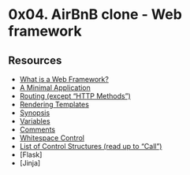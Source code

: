 # 0x04. AirBnB clone - Web framework

## Resources

- [What is a Web Framework?](https://intelegain-technologies.medium.com/what-are-web-frameworks-and-why-you-need-them-c4e8806bd0fb)
- [A Minimal Application](https://flask.palletsprojects.com/en/1.0.x/quickstart/#a-minimal-application)
- [Routing (except “HTTP Methods”)](https://flask.palletsprojects.com/en/1.0.x/quickstart/#routing)
- [Rendering Templates](https://flask.palletsprojects.com/en/1.0.x/quickstart/#rendering-templates)
- [Synopsis](https://jinja.palletsprojects.com/en/2.9.x/templates/#synopsis)
- [Variables](https://jinja.palletsprojects.com/en/2.9.x/templates/#variables)
- [Comments](https://jinja.palletsprojects.com/en/2.9.x/templates/#comments)
- [Whitespace Control](https://jinja.palletsprojects.com/en/2.9.x/templates/#whitespace-control)
- [List of Control Structures (read up to “Call”)](https://jinja.palletsprojects.com/en/2.9.x/templates/#list-of-control-structures)
- [Flask]
- [Jinja]